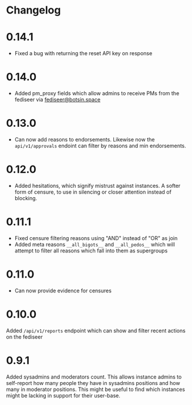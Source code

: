 # Changelog

# 0.14.1

* Fixed a bug with returning the reset API key on response

# 0.14.0

* Added pm_proxy fields which allow admins to receive PMs from the fediseer via fediseer@botsin.space

# 0.13.0

* Can now add reasons to endorsements. Likewise now the `api/v1/approvals` endoint can filter by reasons and min endorsements.

# 0.12.0

* Added hesitations, which signify mistrust against instances. A softer form of censure, to use in silencing or closer attention instead of blocking.
# 0.11.1

* Fixed censure filtering reasons using "AND" instead of "OR" as join
* Added meta reasons `__all_bigots__` and `__all_pedos__` which will attempt to filter all reasons which fall into them as supergroups

# 0.11.0

* Can now provide evidence for censures

# 0.10.0

Added `/api/v1/reports` endpoint which can show and filter recent actions on the fediseer

# 0.9.1

Added sysadmins and moderators count. This allows instance admins to self-report how many people they have in sysadmins positions and how many in moderator positions. This might be useful to find which instances might be lacking in support for their user-base.
